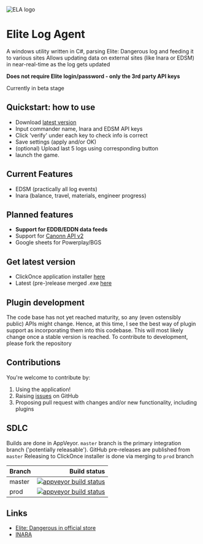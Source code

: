 ![ELA logo](EliteLogAgent/Resources/elite-dangerous-icon.ico)

# Elite Log Agent

A windows utility written in C#, parsing Elite: Dangerous log and feeding it to various sites
Allows updating data on external sites (like Inara or EDSM) in near-real-time as the log gets updated

**Does not require Elite login/password - only the 3rd party API keys**

Currently in beta stage

## Quickstart: how to use

* Download [latest version][clickonce]
* Input commander name, Inara and EDSM API keys
* Click 'verify' under each key to check info is correct
* Save settings (apply and/or OK)
* (optional) Upload last 5 logs using corresponding button
* launch the game.

## Current Features

* EDSM (practically all log events)
* Inara (balance, travel, materials, engineer progress)

## Planned features

* **Support for EDDB/EDDN data feeds**
* Support for [Canonn API v2](https://github.com/derrickmehaffy/CAPI-V2)
* Google sheets for Powerplay/BGS

## Get latest version

* ClickOnce application installer [here][clickonce]
* Latest (pre-)release merged .exe [here][releases]

## Plugin development

The code base has not yet reached maturity, so any (even ostensibly public) APIs might change. Hence, at this time, I see the best way of plugin support as incorporating them into this codebase. This will most likely change once a stable version is reached.
To contribute to development, please fork the repository

## Contributions

You're welcome to contribute by:

1. Using the application!
2. Raising [issues](https://github.com/DarkWanderer/Elite-Log-Agent/issues) on GitHub
4. Proposing pull request with changes and/or new functionality, including plugins

## SDLC

Builds are done in AppVeyor. `master` branch is the primary integration branch ('potentially releasable').
GitHub pre-releases are published from `master`
Releasing to ClickOnce installer is done via merging to `prod` branch

| Branch        | Build status  |
| ------------- | ------------: |
| master        | [![appveyor build status][buildstatus-master]][project] |
| prod          | [![appveyor build status][buildstatus-prod]][project]   |

## Links

* [Elite: Dangerous in official store](https://www.frontierstore.net/games/elite-dangerous-cat.html)
* [INARA](https://inara.cz)

[buildstatus-master]: https://ci.appveyor.com/api/projects/status/6n52i9wkthtwtb34/branch/master
[buildstatus-prod]: https://ci.appveyor.com/api/projects/status/6n52i9wkthtwtb34/branch/prod
[project]: https://ci.appveyor.com/project/DarkWanderer/Elite-Log-Agent
[clickonce]: https://elitelogagent.blob.core.windows.net/clickonce/EliteLogAgent.application
[releases]: https://github.com/DarkWanderer/Elite-Log-Agent/releases